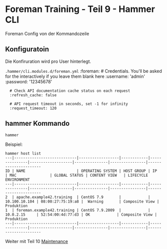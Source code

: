 # Foreman Training - Teil 9 - Hammer CLI

Foreman Config von der Kommandozeile

## Konfiguratoin

Die Konfiruration wird pro User hinterlegt.

`.hammer/cli.modules.d/foreman.yml`
    :foreman:
      # Credentials. You'll be asked for the interactively if you leave them blank here
      :username: 'admin'
      :password: '12345678'

      # Check API documentation cache status on each request
      :refresh_cache: false

      # API request timeout in seconds, set -1 for infinity
      :request_timeout: 120

## hammer Kommando

`hammer`

Beispiel:

    hammer host list
    ---|----------------------------|------------------|------------|---------------|-------------------|---------------|----------------|----------------------
    ID | NAME                       | OPERATING SYSTEM | HOST GROUP | IP            | MAC               | GLOBAL STATUS | CONTENT VIEW   | LIFECYCLE ENVIRONMENT
    ---|----------------------------|------------------|------------|---------------|-------------------|---------------|----------------|----------------------
    2  | apache.example42.training  | CentOS 7.9       |            | 10.100.10.104 | 08:00:27:75:19:a8 |  Warning       | Composite View | Produktion
    1  | foreman.example42.training | CentOS 7.9.2009  |            | 10.0.2.15     | 52:54:00:4d:77:d3 | OK            | Composite View | Produktion
    ---|----------------------------|------------------|------------|---------------|-------------------|---------------|----------------|----------------------

Weiter mit Teil 10 [Maintenance](../10_maintenance)
